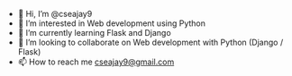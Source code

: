 - 👋 Hi, I’m @cseajay9
- 👀 I’m interested in Web development using Python
- 🌱 I’m currently learning Flask and Django
- 💞️ I’m looking to collaborate on Web development with Python (Django / Flask)
- 📫 How to reach me cseajay9@gmail.com 

<!---
cseajay9/cseajay9 is a ✨ special ✨ repository because its `README.md` (this file) appears on your GitHub profile.
You can click the Preview link to take a look at your changes.
--->
